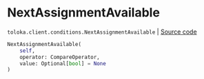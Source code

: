 # NextAssignmentAvailable
`toloka.client.conditions.NextAssignmentAvailable` | [Source code](https://github.com/Toloka/toloka-kit/blob/v1.1.4/src/client/conditions.py#L238)

```python
NextAssignmentAvailable(
    self,
    operator: CompareOperator,
    value: Optional[bool] = None
)
```


